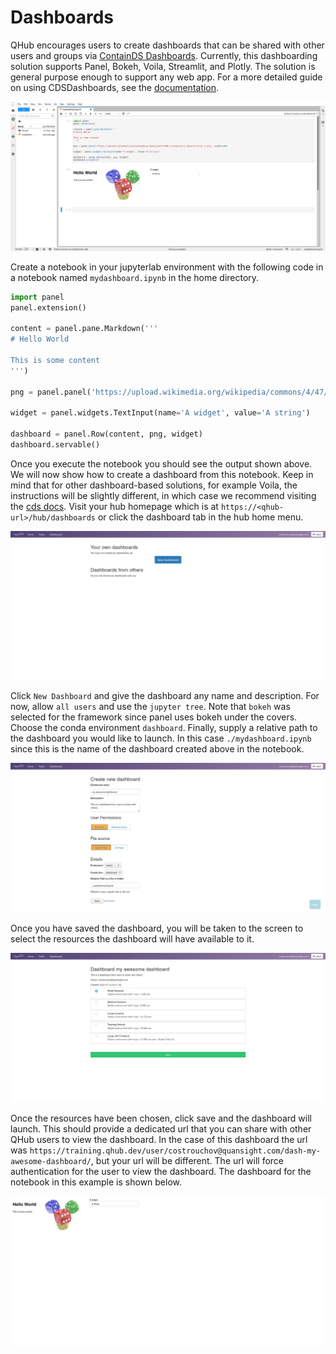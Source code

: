 # Dashboards

QHub encourages users to create dashboards that can be shared with other users and groups via
[ContainDS Dashboards](https://cdsdashboards.readthedocs.io/en/stable/). Currently, this dashboarding solution supports
Panel, Bokeh, Voila, Streamlit, and Plotly. The solution is general purpose enough to support any web app. For a more
detailed guide on using CDSDashboards, see the
[documentation](https://cdsdashboards.readthedocs.io/en/stable/index.html).

![qhub dashboard notebook](../images/qhub_dashboard_notebook.png)

Create a notebook in your jupyterlab environment with the following code in a notebook named `mydashboard.ipynb` in the
home directory.

```python
import panel
panel.extension()

content = panel.pane.Markdown('''
# Hello World

This is some content
''')

png = panel.panel('https://upload.wikimedia.org/wikipedia/commons/4/47/PNG_transparency_demonstration_1.png', width=300)

widget = panel.widgets.TextInput(name='A widget', value='A string')

dashboard = panel.Row(content, png, widget)
dashboard.servable()
```

Once you execute the notebook you should see the output shown above. We will now show how to create a dashboard from
this notebook. Keep in mind that for other dashboard-based solutions, for example Voila, the instructions will be
slightly different, in which case we recommend visiting the
[cds docs](https://cdsdashboards.readthedocs.io/en/stable/index.html). Visit your hub homepage which is at
`https://<qhub-url>/hub/dashboards` or click the dashboard tab in the hub home menu.

![qhub dashboard new](../images/qhub_new_dashboard.png)

Click `New Dashboard` and give the dashboard any name and description. For now, allow `all users` and use the
`jupyter tree`. Note that `bokeh` was selected for the framework since panel uses bokeh under the covers. Choose the
conda environment `dashboard`. Finally, supply a relative path to the dashboard you would like to launch. In this case
`./mydashboard.ipynb` since this is the name of the dashboard created above in the notebook.

![qhub new dashboard filled in](../images/qhub_new_dashboard_filled_in.png)

Once you have saved the dashboard, you will be taken to the screen to select the resources the dashboard will have
available to it.

![qhub dashboard resources](../images/qhub_dashboard_resources.png)

Once the resources have been chosen, click save and the dashboard will launch. This should provide a dedicated url that
you can share with other QHub users to view the dashboard. In the case of this dashboard the url was
`https://training.qhub.dev/user/costrouchov@quansight.com/dash-my-awesome-dashboard/`, but your url will be different.
The url will force authentication for the user to view the dashboard. The dashboard for the notebook in this example is
shown below.

![qhub dashboard simple](../images/qhub_dashboard_simple.png)
